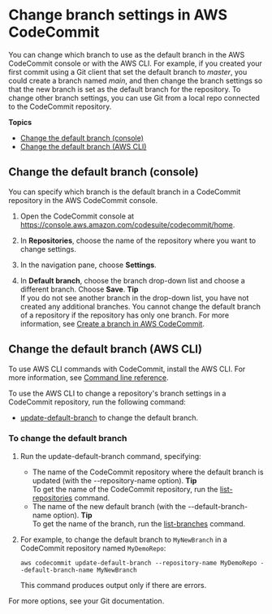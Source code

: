 # Change branch settings in AWS CodeCommit<a name="how-to-change-branch"></a>

You can change which branch to use as the default branch in the AWS CodeCommit console or with the AWS CLI\. For example, if you created your first commit using a Git client that set the default branch to *master*, you could create a branch named *main*, and then change the branch settings so that the new branch is set as the default branch for the repository\. To change other branch settings, you can use Git from a local repo connected to the CodeCommit repository\. 

**Topics**
+ [Change the default branch \(console\)](#how-to-change-branch-console)
+ [Change the default branch \(AWS CLI\)](#how-to-change-branch-cli)

## Change the default branch \(console\)<a name="how-to-change-branch-console"></a>

You can specify which branch is the default branch in a CodeCommit repository in the AWS CodeCommit console\. 

1. Open the CodeCommit console at [https://console\.aws\.amazon\.com/codesuite/codecommit/home](https://console.aws.amazon.com/codesuite/codecommit/home)\.

1. In **Repositories**, choose the name of the repository where you want to change settings\. 

1. In the navigation pane, choose **Settings**\.

1. In **Default branch**, choose the branch drop\-down list and choose a different branch\. Choose **Save**\.
**Tip**  
If you do not see another branch in the drop\-down list, you have not created any additional branches\. You cannot change the default branch of a repository if the repository has only one branch\. For more information, see [Create a branch in AWS CodeCommit](how-to-create-branch.md)\.

## Change the default branch \(AWS CLI\)<a name="how-to-change-branch-cli"></a>

To use AWS CLI commands with CodeCommit, install the AWS CLI\. For more information, see [Command line reference](cmd-ref.md)\. 

To use the AWS CLI to change a repository's branch settings in a CodeCommit repository, run the following command:
+ [update\-default\-branch](#how-to-change-branch-cli-default) to change the default branch\.

### To change the default branch<a name="how-to-change-branch-cli-default"></a>

1. Run the update\-default\-branch command, specifying:
   + The name of the CodeCommit repository where the default branch is updated \(with the \-\-repository\-name option\)\.
**Tip**  
To get the name of the CodeCommit repository, run the [list\-repositories](how-to-view-repository-details.md#how-to-view-repository-details-no-name-cli) command\.
   + The name of the new default branch \(with the \-\-default\-branch\-name option\)\.
**Tip**  
To get the name of the branch, run the [list\-branches](how-to-view-branch-details.md#how-to-view-branch-details-cli) command\.

1. For example, to change the default branch to `MyNewBranch` in a CodeCommit repository named `MyDemoRepo`:

   ```
   aws codecommit update-default-branch --repository-name MyDemoRepo --default-branch-name MyNewBranch
   ```

   This command produces output only if there are errors\.

For more options, see your Git documentation\.